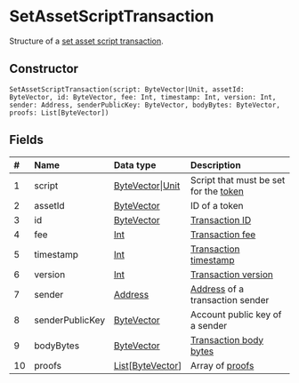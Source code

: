 # SetAssetScriptTransaction

Structure of a [set asset script transaction](/blockchain/transaction-type/set-asset-script-transaction.md).

## Constructor

``` ride
SetAssetScriptTransaction(script: ByteVector|Unit, assetId: ByteVector, id: ByteVector, fee: Int, timestamp: Int, version: Int, sender: Address, senderPublicKey: ByteVector, bodyBytes: ByteVector, proofs: List[ByteVector])
```

## Fields

| # | Name | Data type | Description |
| :--- | :--- | :--- | :--- |
| 1 | script | [ByteVector](/ride/data-types/byte-vector.md)&#124;[Unit](/ride/data-types/unit.md) | Script that must be set for the [token](/blockchain/token.md) |
| 2 | assetId | [ByteVector](/ride/data-types/byte-vector.md) | ID of a token |
| 3 | id | [ByteVector](/ride/data-types/byte-vector.md) | [Transaction ID](/blockchain/transaction/transaction-id.md) |
| 4 | fee | [Int](/ride/data-types/int.md) | [Transaction fee](/blockchain/transaction/transaction-fee.md) |
| 5 | timestamp | [Int](/ride/data-types/int.md) | [Transaction timestamp](/blockchain/transaction/transaction-timestamp.md) |
| 6 | version | [Int](/ride/data-types/int.md) | [Transaction version](/blockchain/transaction/transaction-version.md) |
| 7 | sender | [Address](/ride/structures/common-structures/address.md) | [Address](/blockchain/address.md) of a transaction sender |
| 8 | senderPublicKey | [ByteVector](/ride/data-types/byte-vector.md) | Account public key of a sender |
| 9 | bodyBytes | [ByteVector](/ride/data-types/byte-vector.md) | [Transaction body bytes](/blockchain/transaction/transaction-body-bytes.md) |
| 10 | proofs | [List](/ride/data-types/list.md)[[ByteVector](/ride/data-types/byte-vector.md)] | Array of [proofs](/blockchain/transaction/transaction-proof.md) |
